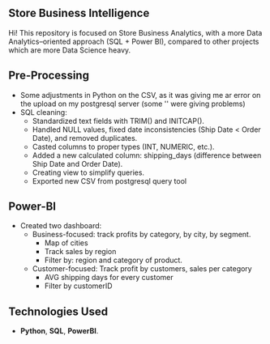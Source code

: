 ## **Store Business Intelligence**

Hi! This repository is focused on Store Business Analytics, with a more Data Analytics–oriented approach (SQL + Power BI), compared to other projects which are more Data Science heavy.

## **Pre-Processing**
  - Some adjustments in Python on the CSV, as it was giving me ar error on the upload on my postgresql server (some '' were giving problems)
  - SQL cleaning:
      - Standardized text fields with TRIM() and INITCAP().
      - Handled NULL values, fixed date inconsistencies (Ship Date < Order Date), and removed duplicates.
      - Casted columns to proper types (INT, NUMERIC, etc.).
      - Added a new calculated column: shipping_days (difference between Ship Date and Order Date).
      - Creating view to simplify queries.
      - Exported new CSV from postgresql query tool

## **Power-BI**
  - Created two dashboard:
      - Business-focused: track profits by category, by city, by segment.
        - Map of cities
        - Track sales by region
        - Filter by: region and category of product.
      - Customer-focused: Track profit by customers, sales per category
          - AVG shipping days for every customer
          - Filter by customerID

## **Technologies Used**
- **Python**, **SQL**, **PowerBI**.
